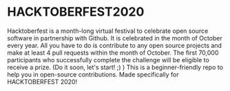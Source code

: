 # HACKTOBERFEST2020 

Hacktoberfest is a month-long virtual festival to celebrate open source software in partnership with Github. It is celebrated in the month of October every year. All you have to do is contribute to any open source projects and make at least 4 pull requests within the month of October.
The first 70,000 participants who successfully complete the challenge will be eligible to receive a prize. (Do it soon, let's start! ;) )
This is a beginner-friendly repo to help you in open-source contributions. Made specifically for HACKTOBERFEST 2020!
